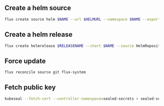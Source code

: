 ## Create a helm source

```bash
flux create source helm $NAME --url $HELMURL --namespace $NAME --export
```

## Create a helm release

```bash
flux create helmrelease $RELEASENAME --chart $NAME --source HelmRepository/$NAME --chart-version $VERSION --namespace $NAME --export
```

## Force update

```bash
flux reconcile source git flux-system
```

## Fetch public key

```bash
kubeseal --fetch-cert --controller-namespace=sealed-secrets > sealed-secrets-public-key.pem
```
